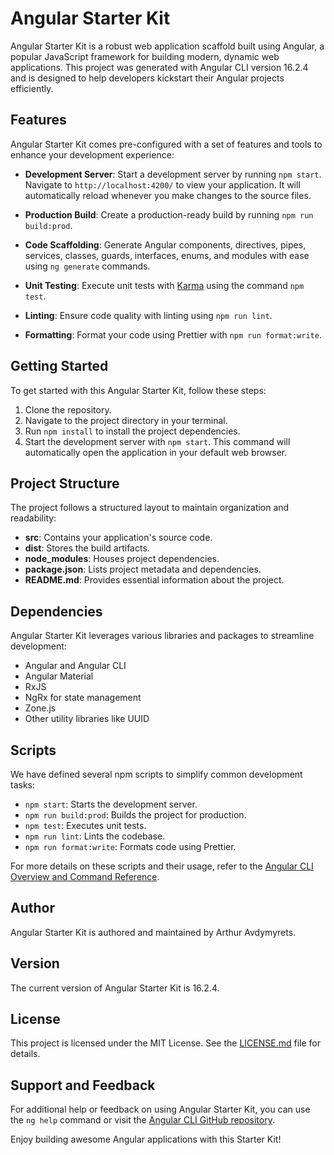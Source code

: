 # Angular Starter Kit

Angular Starter Kit is a robust web application scaffold built using Angular, a popular JavaScript framework for building modern, dynamic web applications. This project was generated with Angular CLI version 16.2.4 and is designed to help developers kickstart their Angular projects efficiently.

## Features

Angular Starter Kit comes pre-configured with a set of features and tools to enhance your development experience:

- **Development Server**: Start a development server by running `npm start`. Navigate to `http://localhost:4200/` to view your application. It will automatically reload whenever you make changes to the source files.

- **Production Build**: Create a production-ready build by running `npm run build:prod`.

- **Code Scaffolding**: Generate Angular components, directives, pipes, services, classes, guards, interfaces, enums, and modules with ease using `ng generate` commands.

- **Unit Testing**: Execute unit tests with [Karma](https://karma-runner.github.io) using the command `npm test`.

- **Linting**: Ensure code quality with linting using `npm run lint`.

- **Formatting**: Format your code using Prettier with `npm run format:write`.

## Getting Started

To get started with this Angular Starter Kit, follow these steps:

1. Clone the repository.
2. Navigate to the project directory in your terminal.
3. Run `npm install` to install the project dependencies.
4. Start the development server with `npm start`. This command will automatically open the application in your default web browser.

## Project Structure

The project follows a structured layout to maintain organization and readability:

- **src**: Contains your application's source code.
- **dist**: Stores the build artifacts.
- **node_modules**: Houses project dependencies.
- **package.json**: Lists project metadata and dependencies.
- **README.md**: Provides essential information about the project.

## Dependencies

Angular Starter Kit leverages various libraries and packages to streamline development:

- Angular and Angular CLI
- Angular Material
- RxJS
- NgRx for state management
- Zone.js
- Other utility libraries like UUID

## Scripts

We have defined several npm scripts to simplify common development tasks:

- `npm start`: Starts the development server.
- `npm run build:prod`: Builds the project for production.
- `npm test`: Executes unit tests.
- `npm run lint`: Lints the codebase.
- `npm run format:write`: Formats code using Prettier.

For more details on these scripts and their usage, refer to the [Angular CLI Overview and Command Reference](https://angular.io/cli).

## Author

Angular Starter Kit is authored and maintained by Arthur Avdymyrets.

## Version

The current version of Angular Starter Kit is 16.2.4.

## License

This project is licensed under the MIT License. See the [LICENSE.md](LICENSE.md) file for details.

## Support and Feedback

For additional help or feedback on using Angular Starter Kit, you can use the `ng help` command or visit the [Angular CLI GitHub repository](https://github.com/angular/angular-cli).

Enjoy building awesome Angular applications with this Starter Kit!
